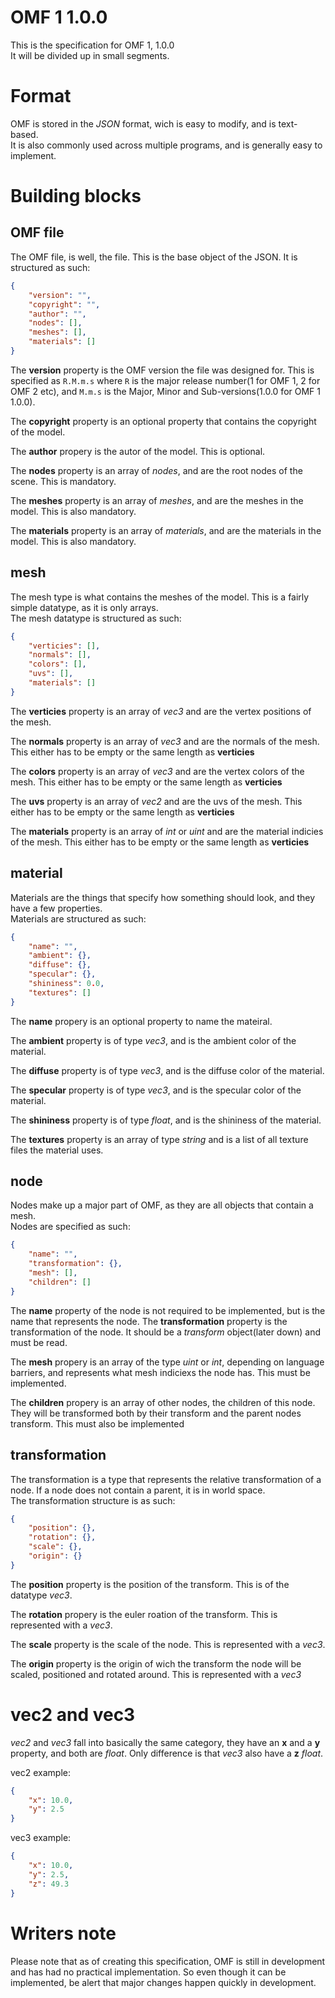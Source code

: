 # OMF 1 1.0.0
This is the specification for OMF 1, 1.0.0  
It will be divided up in small segments.

# Format
OMF is stored in the *JSON* format, wich is easy to modify, and is text-based.  
It is also commonly used across multiple programs, and is generally easy to implement.

# Building blocks

## OMF file
The OMF file, is well, the file. This is the base object of the JSON. It is structured as such:
```json
{
    "version": "",
    "copyright": "",
    "author": "",
    "nodes": [],
    "meshes": [],
    "materials": []
}
```
The **version** property is the OMF version the file was designed for. This is specified as `R.M.m.s` where `R` is the major release number(1 for OMF 1, 2 for OMF 2 etc), and `M.m.s` is the Major, Minor and Sub-versions(1.0.0 for OMF 1 1.0.0).  

The **copyright** property is an optional property that contains the copyright of the model.

The **author** propery is the autor of the model. This is optional.  

The **nodes** property is an array of *nodes*, and are the root nodes of the scene. This is mandatory.  

The **meshes** property is an array of *meshes*, and are the meshes in the model. This is also mandatory.  

The **materials** property is an array of *materials*, and are the materials in the model. This is also mandatory.

## mesh
The mesh type is what contains the meshes of the model. This is a fairly simple datatype, as it is only arrays.  
The mesh datatype is structured as such:
```json
{
    "verticies": [],
    "normals": [],
    "colors": [],
    "uvs": [],
    "materials": []
}
```
The **verticies** property is an array of *vec3* and are the vertex positions of the mesh.  

The **normals** property is an array of *vec3* and are the normals of the mesh. This either has to be empty or the same length as **verticies**   

The **colors** property is an array of *vec3* and are the vertex colors of the mesh. This either has to be empty or the same length as **verticies**   

The **uvs** property is an array of *vec2* and are the uvs of the mesh. This either has to be empty or the same length as **verticies**  

The **materials** property is an array of *int* or *uint* and are the material indicies of the mesh. This either has to be empty or the same length as **verticies**

## material
Materials are the things that specify how something should look, and they have a few properties.  
Materials are structured as such:
```json
{
    "name": "",
    "ambient": {},
    "diffuse": {},
    "specular": {},
    "shininess": 0.0,
    "textures": []
}
```
The **name** propery is an optional property to name the mateiral.  

The **ambient** property is of type *vec3*, and is the ambient color of the material.  

The **diffuse** property is of type *vec3*, and is the diffuse color of the material.  

The **specular** property is of type *vec3*, and is the specular color of the material.  

The **shininess** property is of type *float*, and is the shininess of the material.  

The **textures** property is an array of type *string* and is a list of all texture files the material uses.

## node
Nodes make up a major part of OMF, as they are all objects that contain a mesh.  
Nodes are specified as such:
```json
{
    "name": "",
    "transformation": {},
    "mesh": [],
    "children": []
}
```
The **name** property of the node is not required to be implemented, but is the name that represents the node. The **transformation** property is the transformation of the node. It should be a *transform* object(later down) and must be read.  

The **mesh** propery is an array of the type *uint* or *int*, depending on language barriers, and represents what mesh indiciexs the node has. This must be implemented.  

The **children** propery is an array of other nodes, the children of this node. They will be transformed both by their transform and the parent nodes transform. This must also be implemented

## transformation
The transformation is a type that represents the relative transformation of a node. If a node does not contain a parent, it is in world space.  
The transformation structure is as such:
```json
{
    "position": {},
    "rotation": {},
    "scale": {},
    "origin": {}
}
```
The **position** property is the position of the transform. This is of the datatype *vec3*.  

The **rotation** propery is the euler roation of the transform. This is represented with a *vec3*.  

The **scale** property is the scale of the node. This is represented with a *vec3*.  

The **origin** property is the origin of wich the transform the node will be scaled, positioned and rotated around. This is represented with a *vec3*

# vec2 and vec3
*vec2* and *vec3* fall into basically the same category, they have an **x** and a **y** property, and both are *float*. Only difference is that *vec3* also have a **z** *float*.  

vec2 example:
```json
{
    "x": 10.0,
    "y": 2.5
}
```

vec3 example:
```json
{
    "x": 10.0,
    "y": 2.5,
    "z": 49.3
}
```

# Writers note
Please note that as of creating this specification, OMF is still in development and has had no practical implementation. So even though it can be implemented, be alert that major changes happen quickly in development.
